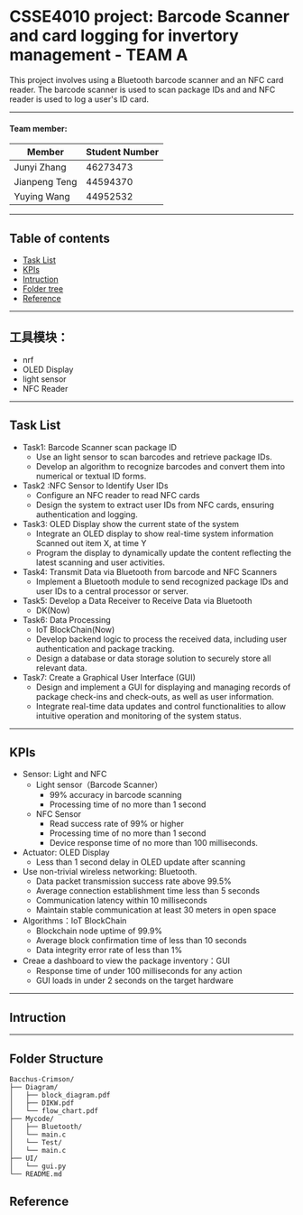 # CSSE4010 project: Barcode Scanner and card logging for invertory management - TEAM A
This project involves using a Bluetooth barcode scanner and an NFC card reader. The barcode scanner is used to scan package IDs and and NFC reader is used to log a user's ID card.

**** 
#### Team member:

|Member|Student Number|
|---|---
|Junyi Zhang|  46273473
|Jianpeng Teng|  44594370
|Yuying Wang|  44952532
**** 
## Table of contents
* [Task List](#Task-List)
* [KPIs](#KPIs)
* [Intruction](#Intruction)
* [Folder tree](#Folder-tree)
* [Reference](#Reference)
***
## 工具模块：
* nrf
* OLED Display
* light sensor
* NFC Reader
***
## Task List
* Task1: Barcode Scanner scan package ID
    * Use an light sensor to scan barcodes and retrieve package IDs.
    * Develop an algorithm to recognize barcodes and convert them into numerical or textual ID forms.
* Task2 :NFC Sensor to Identify User IDs
    * Configure an NFC reader to read NFC cards
    * Design the system to extract user IDs from NFC cards, ensuring authentication and logging.
* Task3: OLED Display show the current state of the system
    * Integrate an OLED display to show real-time system information
        Scanned out item X, at time Y
    * Program the display to dynamically update the content reflecting the latest scanning and user activities.
* Task4: Transmit Data via Bluetooth from barcode and NFC Scanners
    * Implement a Bluetooth module to send recognized package IDs and user IDs to a central processor or server.
* Task5: Develop a Data Receiver to Receive Data via Bluetooth
    * DK(Now)
* Task6: Data Processing
    * IoT BlockChain(Now)
    * Develop backend logic to process the received data, including user authentication and package tracking.
    * Design a database or data storage solution to securely store all relevant data.
* Task7: Create a Graphical User Interface (GUI)
    * Design and implement a GUI for displaying and managing records of package check-ins and check-outs, as well as user information.
    * Integrate real-time data updates and control functionalities to allow intuitive operation and monitoring of the system status.
***
## KPIs
* Sensor: Light and NFC
    * Light sensor（Barcode Scanner）
        * 99% accuracy in barcode scanning
        * Processing time of no more than 1 second
    * NFC Sensor
        * Read success rate of 99% or higher
        * Processing time of no more than 1 second
        * Device response time of no more than 100 milliseconds.
* Actuator: OLED Display
    * Less than 1 second delay in OLED update after scanning
* Use non-trivial wireless networking: Bluetooth. 
    * Data packet transmission success rate above 99.5%
    * Average connection establishment time less than 5 seconds
    * Communication latency within 10 milliseconds
    * Maintain stable communication at least 30 meters in open space
* Algorithms：IoT BlockChain
    * Blockchain node uptime of 99.9%
    * Average block confirmation time of less than 10 seconds
    * Data integrity error rate of less than 1%
* Creae a dashboard to view the package inventory：GUI
    * Response time of under 100 milliseconds for any action
    * GUI loads in under 2 seconds on the target hardware
***
## Intruction

***
## Folder Structure
    Bacchus-Crimson/
    ├── Diagram/
    │   ├── block_diagram.pdf
    │   ├── DIKW.pdf
    │   └── flow_chart.pdf
    ├── Mycode/
    │   ├── Bluetooth/
    │   └── main.c
    │   └── Test/
    │   └── main.c
    ├── UI/
    │   └── gui.py
    └── README.md



## Reference




